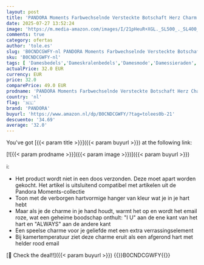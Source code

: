 ```yaml
---
layout: post
title: 'PANDORA Moments Farbwechselnde Versteckte Botschaft Herz Charm aus Sterling Silber  Kompatibel Moments Armbänder  793087C01'
date: 2025-07-27 13:52:24
image: 'https://m.media-amazon.com/images/I/21pHeuR+XGL._SL500_._SL400_.jpg'
comments: true
category: ofertas
author: 'tole.es'
slug: 'B0CNDCGWFY-nl PANDORA Moments Farbwechselnde Versteckte Botschaft Herz...'
sku: 'B0CNDCGWFY-nl'
tags: [ 'Damesbedels','Dameskralenbedels','Damesmode','Damessieraden','Kleding, schoenen & sieraden','Kleding, schoenen en sieraden','pandora','🇳🇱', ]
actualPrice: 32.0 EUR
currency: EUR
price: 32.0
comparePrice: 49.0 EUR
prodname: 'PANDORA Moments Farbwechselnde Versteckte Botschaft Herz Charm aus Sterling Silber  Kompatibel Moments Armbänder  793087C01'
country: 'nl'
flag: '🇳🇱'
brand: 'PANDORA'
buyurl: 'https://www.amazon.nl/dp/B0CNDCGWFY/?tag=tolees0b-21'
descuento: '34.69'
average: '32.0'
---
```


You've got [{{< param title >}}]({{< param buyurl >}}) at the following link:

[![{{< param prodname >}}]({{< param image >}})]({{< param buyurl >}})

ℹ️:

- Het product wordt niet in een doos verzonden. Deze moet apart worden gekocht. Het artikel is uitsluitend compatibel met artikelen uit de Pandora Moments-collectie
- Toon met de verborgen hartvormige hanger van kleur wat je in je hart hebt
- Maar als je de charme in je hand houdt, warmt het op en wordt het email roze, wat een geheime boodschap onthult: "I U" aan de ene kant van het hart en "ALWAYS" aan de andere kant
- Een speelse charme voor je geliefde met een extra verrassingselement
- Bij kamertemperatuur ziet deze charme eruit als een afgerond hart met helder rood email

[🛒 Check the deal!!]({{< param buyurl >}})
{{<world>}}B0CNDCGWFY{{</world>}}
